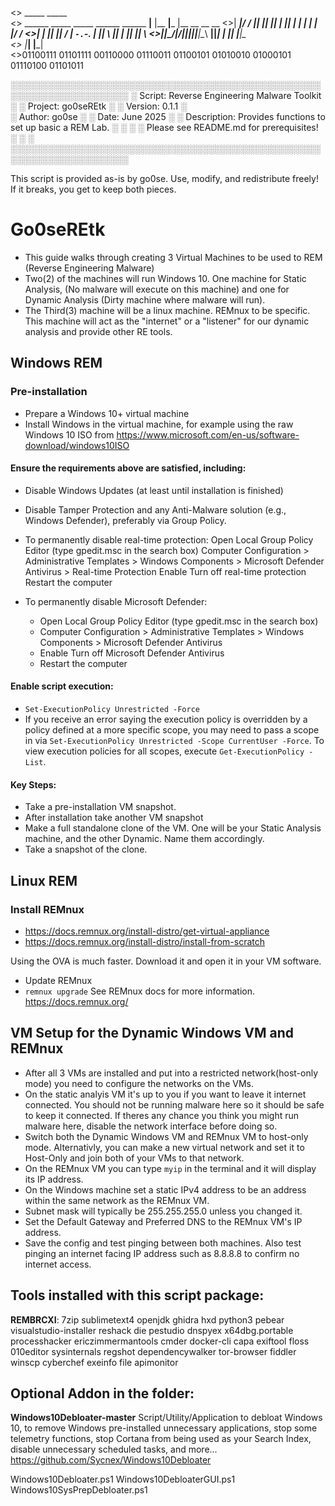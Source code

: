 <>                                          _____        _____                    
<> ______  _____  _____  ______  ______  __|__   |__  __|___  |__    __    __  __ 
<>|   ___|/     \/     ||   ___||   ___||     |     ||   ___|    | _|  |_ |  |/ / 
<>|   |  ||     ||  /  | `-.`-. |   ___||     \     ||   ___|    ||_    _||     \ 
<>|______|\_____/|_____/|______||______||__|\__\  __||______|  __|  |__|  |__|\__\
<>                                         |_____|      |_____|                   
<>01100111 01101111 00110000 01110011 01100101 01010010 01000101 01110100 01101011

  ░░░░░░░░░░░░░░░░░░░░░░░░░░░░░░░░░░░░░░░░░░░░░░░░░░░░░░░░░░░░░░░░░░░░░
  ░  Script:        Reverse Engineering Malware Toolkit               ░
  ░  Project:       go0seREtk                                         ░
  ░  Version:       0.1.1                                             ░                                                             
  ░  Author:        go0se                                             ░
  ░  Date:          June 2025                                         ░
  ░  Description:   Provides functions to set up basic a REM Lab.     ░
  ░                                                                   ░
  ░  Please see README.md for prerequisites!                          ░
  ░                                                                   ░
  ░░░░░░░░░░░░░░░░░░░░░░░░░░░░░░░░░░░░░░░░░░░░░░░░░░░░░░░░░░░░░░░░░░░░░

  This script is provided as-is by go0se.
  Use, modify, and redistribute freely!
  If it breaks, you get to keep both pieces.



# Go0seREtk
 - This guide walks through creating 3 Virtual Machines to be used to REM (Reverse Engineering Malware)
 - Two(2) of the machines will run Windows 10. One machine for Static Analysis, (No malware will execute on this machine) and one for Dynamic Analysis (Dirty machine where malware will run).
 - The Third(3) machine will be a linux machine. REMnux to be specific. This machine will act as the "internet" or a "listener" for our dynamic analysis and provide other RE tools.

## Windows REM

### Pre-installation
 - Prepare a Windows 10+ virtual machine
  - Install Windows in the virtual machine, for example using the raw Windows 10 ISO from https://www.microsoft.com/en-us/software-download/windows10ISO

#### Ensure the requirements above are satisfied, including:
  - Disable Windows Updates (at least until installation is finished)
  - Disable Tamper Protection and any Anti-Malware solution (e.g., Windows Defender), preferably via Group Policy.
   - To permanently disable real-time protection:
   Open Local Group Policy Editor (type gpedit.msc in the search box)
   Computer Configuration > Administrative Templates > Windows Components > Microsoft Defender Antivirus > Real-time Protection
   Enable Turn off real-time protection
   Restart the computer
        
  - To permanently disable Microsoft Defender:
     - Open Local Group Policy Editor (type gpedit.msc in the search box)
     - Computer Configuration > Administrative Templates > Windows Components > Microsoft Defender Antivirus
     - Enable Turn off Microsoft Defender Antivirus
     - Restart the computer

#### Enable script execution:
  - ```Set-ExecutionPolicy Unrestricted -Force```
   - If you receive an error saying the execution policy is overridden by a policy defined at a more specific scope, you may need to pass a scope in via ```Set-ExecutionPolicy Unrestricted -Scope CurrentUser -Force```. To view execution policies for all scopes, execute ```Get-ExecutionPolicy -List```.

#### Key Steps:
 - Take a pre-installation VM snapshot. 
 - After installation take another VM snapshot
 - Make a full standalone clone of the VM. One will be your Static Analysis machine, and the other Dynamic. Name them accordingly.
 - Take a snapshot of the clone.

## Linux REM

### Install REMnux
 - https://docs.remnux.org/install-distro/get-virtual-appliance
 - https://docs.remnux.org/install-distro/install-from-scratch

Using the OVA is much faster. Download it and open it in your VM software.

 - Update REMnux
  - ```remnux upgrade```
See REMnux docs for more information.
https://docs.remnux.org/



## VM Setup for the Dynamic Windows VM and REMnux
 - After all 3 VMs are installed and put into a restricted network(host-only mode) you need to configure the networks on the VMs.
 - On the static analyis VM it's up to you if you want to leave it internet connected. You should not be running malware here so it should be safe to keep it connected. If theres any chance you think you might run malware here, disable the network interface before doing so.
 - Switch both the Dynamic Windows VM and REMnux VM to host-only mode. Alternativly, you can make a new virtual network and set it to Host-Only and join both of your VMs to that network.
 - On the REMnux VM you can type ```myip``` in the terminal and it will display its IP address.
 - On the Windows machine set a static IPv4 address to be an address within the same network as the REMnux VM.
 - Subnet mask will typically be 255.255.255.0 unless you changed it.
 - Set the Default Gateway and Preferred DNS to the REMnux VM's IP address.
 - Save the config and test pinging between both machines. Also test pinging an internet facing IP address such as 8.8.8.8 to confirm no internet access.



 ## Tools installed with this script package:

**REMBRCXI**:
7zip
sublimetext4
openjdk
ghidra
hxd
python3
pebear
visualstudio-installer
reshack
die
pestudio
dnspyex
x64dbg.portable
processhacker
ericzimmermantools
cmder
docker-cli
capa
exiftool
floss
010editor
sysinternals
regshot
dependencywalker
tor-browser
fiddler
winscp
cyberchef
exeinfo
file
apimonitor

## Optional Addon in the folder:
**Windows10Debloater-master**
Script/Utility/Application to debloat Windows 10, to remove Windows pre-installed unnecessary applications, stop some telemetry functions, stop Cortana from being used as your Search Index, disable unnecessary scheduled tasks, and more...
https://github.com/Sycnex/Windows10Debloater

Windows10Debloater.ps1
Windows10DebloaterGUI.ps1
Windows10SysPrepDebloater.ps1
